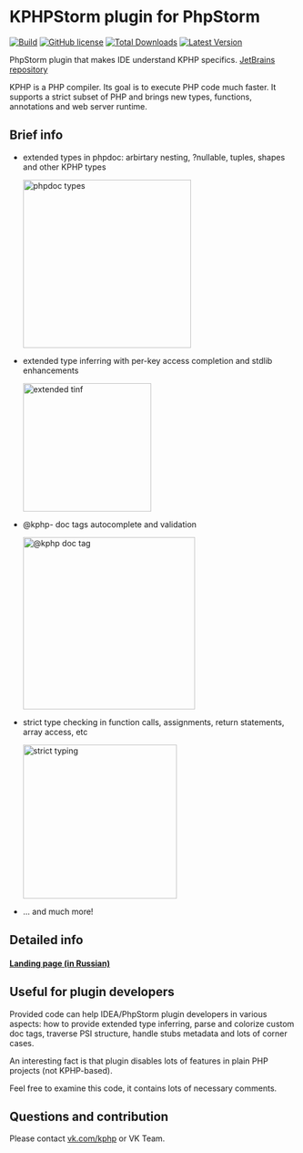 # KPHPStorm plugin for PhpStorm

[![Build](https://github.com/unserialize/kphpstorm/workflows/Build/badge.svg)](https://github.com/unserialize/kphpstorm/workflows/Build/badge.svg)
[![GitHub license](https://img.shields.io/badge/license-MIT-blue.svg)](/LICENSE)
[![Total Downloads](https://img.shields.io/jetbrains/plugin/d/14814)](https://plugins.jetbrains.com/plugin/14814-kphpstorm)
[![Latest Version](https://img.shields.io/jetbrains/plugin/v/14814)](https://plugins.jetbrains.com/plugin/14814-kphpstorm)

PhpStorm plugin that makes IDE understand KPHP specifics.
[JetBrains repository](https://plugins.jetbrains.com/plugin/14814-kphpstorm/)

KPHP is a PHP compiler. 
Its goal is to execute PHP code much faster. 
It supports a strict subset of PHP and brings new types, functions, annotations and web server runtime.


## Brief info

* extended types in phpdoc: arbirtary nesting, ?nullable, tuples, shapes and other KPHP types

  <img width="295" alt="phpdoc types" src="https://user-images.githubusercontent.com/67757852/87846922-ed325000-c8fd-11ea-9f91-8c5610f968da.png">

* extended type inferring with per-key access completion and stdlib enhancements
  
  <img width="225" alt="extended tinf" src="https://user-images.githubusercontent.com/67757852/87847098-68483600-c8ff-11ea-962c-905f28846156.png">

* @kphp- doc tags autocomplete and validation

  <img width="302" alt="@kphp doc tag" src="https://user-images.githubusercontent.com/67757852/87847142-cffe8100-c8ff-11ea-9b04-c42e725abbde.png">
  
* strict type checking in function calls, assignments, return statements, array access, etc 

  <img width="270" alt="strict typing" src="https://user-images.githubusercontent.com/67757852/87847273-0ab4e900-c901-11ea-934d-0612e7397bad.png">
  
* ... and much more!  


## Detailed info

#### **[Landing page (in Russian)](https://unserialize.github.io/kphpstorm/)**


## Useful for plugin developers

Provided code can help IDEA/PhpStorm plugin developers in various aspects: how to provide extended type inferring, parse and colorize custom doc tags, traverse PSI structure, handle stubs metadata and lots of corner cases.

An interesting fact is that plugin disables lots of features in plain PHP projects (not KPHP-based).

Feel free to examine this code, it contains lots of necessary comments.   


## Questions and contribution

Please contact [vk.com/kphp](https://vk.com/kphp) or VK Team.
